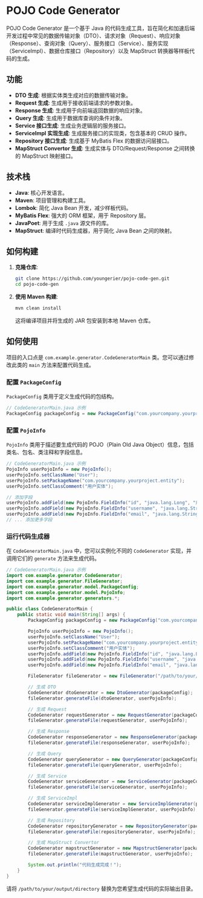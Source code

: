 # POJO Code Generator

POJO Code Generator 是一个基于 Java 的代码生成工具，旨在简化和加速后端开发过程中常见的数据传输对象（DTO）、请求对象（Request）、响应对象（Response）、查询对象（Query）、服务接口（Service）、服务实现（ServiceImpl）、数据仓库接口（Repository）以及 MapStruct 转换器等样板代码的生成。

## 功能

*   **DTO 生成**: 根据实体类生成对应的数据传输对象。
*   **Request 生成**: 生成用于接收前端请求的参数对象。
*   **Response 生成**: 生成用于向前端返回数据的响应对象。
*   **Query 生成**: 生成用于数据库查询的条件对象。
*   **Service 接口生成**: 生成业务逻辑层的服务接口。
*   **ServiceImpl 实现生成**: 生成服务接口的实现类，包含基本的 CRUD 操作。
*   **Repository 接口生成**: 生成基于 MyBatis Flex 的数据访问层接口。
*   **MapStruct Convertor 生成**: 生成实体与 DTO/Request/Response 之间转换的 MapStruct 映射接口。

## 技术栈

*   **Java**: 核心开发语言。
*   **Maven**: 项目管理和构建工具。
*   **Lombok**: 简化 Java Bean 开发，减少样板代码。
*   **MyBatis Flex**: 强大的 ORM 框架，用于 Repository 层。
*   **JavaPoet**: 用于生成 `.java` 源文件的库。
*   **MapStruct**: 编译时代码生成器，用于简化 Java Bean 之间的映射。

## 如何构建

1.  **克隆仓库**:
    ```bash
    git clone https://github.com/youngerier/pojo-code-gen.git
    cd pojo-code-gen
    ```
2.  **使用 Maven 构建**:
    ```bash
    mvn clean install
    ```
    这将编译项目并将生成的 JAR 包安装到本地 Maven 仓库。

## 如何使用

项目的入口点是 `com.example.generator.CodeGeneratorMain` 类。您可以通过修改此类的 `main` 方法来配置代码生成。

### 配置 `PackageConfig`

`PackageConfig` 类用于定义生成代码的包结构。

```java
// CodeGeneratorMain.java 示例
PackageConfig packageConfig = new PackageConfig("com.yourcompany.yourproject");
```

### 配置 `PojoInfo`

`PojoInfo` 类用于描述要生成代码的 POJO（Plain Old Java Object）信息，包括类名、包名、类注释和字段信息。

```java
// CodeGeneratorMain.java 示例
PojoInfo userPojoInfo = new PojoInfo();
userPojoInfo.setClassName("User");
userPojoInfo.setPackageName("com.yourcompany.yourproject.entity");
userPojoInfo.setClassComment("用户实体");

// 添加字段
userPojoInfo.addField(new PojoInfo.FieldInfo("id", "java.lang.Long", "用户ID", true));
userPojoInfo.addField(new PojoInfo.FieldInfo("username", "java.lang.String", "用户名"));
userPojoInfo.addField(new PojoInfo.FieldInfo("email", "java.lang.String", "邮箱"));
// ... 添加更多字段
```

### 运行代码生成器

在 `CodeGeneratorMain.java` 中，您可以实例化不同的 `CodeGenerator` 实现，并调用它们的 `generate` 方法来生成代码。

```java
// CodeGeneratorMain.java 示例
import com.example.generator.CodeGenerator;
import com.example.generator.FileGenerator;
import com.example.generator.model.PackageConfig;
import com.example.generator.model.PojoInfo;
import com.example.generator.generators.*;

public class CodeGeneratorMain {
    public static void main(String[] args) {
        PackageConfig packageConfig = new PackageConfig("com.yourcompany.yourproject");

        PojoInfo userPojoInfo = new PojoInfo();
        userPojoInfo.setClassName("User");
        userPojoInfo.setPackageName("com.yourcompany.yourproject.entity");
        userPojoInfo.setClassComment("用户实体");
        userPojoInfo.addField(new PojoInfo.FieldInfo("id", "java.lang.Long", "用户ID", true));
        userPojoInfo.addField(new PojoInfo.FieldInfo("username", "java.lang.String", "用户名"));
        userPojoInfo.addField(new PojoInfo.FieldInfo("email", "java.lang.String", "邮箱"));

        FileGenerator fileGenerator = new FileGenerator("/path/to/your/output/directory"); // 指定输出目录

        // 生成 DTO
        CodeGenerator dtoGenerator = new DtoGenerator(packageConfig);
        fileGenerator.generateFile(dtoGenerator, userPojoInfo);

        // 生成 Request
        CodeGenerator requestGenerator = new RequestGenerator(packageConfig);
        fileGenerator.generateFile(requestGenerator, userPojoInfo);

        // 生成 Response
        CodeGenerator responseGenerator = new ResponseGenerator(packageConfig);
        fileGenerator.generateFile(responseGenerator, userPojoInfo);

        // 生成 Query
        CodeGenerator queryGenerator = new QueryGenerator(packageConfig);
        fileGenerator.generateFile(queryGenerator, userPojoInfo);

        // 生成 Service
        CodeGenerator serviceGenerator = new ServiceGenerator(packageConfig);
        fileGenerator.generateFile(serviceGenerator, userPojoInfo);

        // 生成 ServiceImpl
        CodeGenerator serviceImplGenerator = new ServiceImplGenerator(packageConfig);
        fileGenerator.generateFile(serviceImplGenerator, userPojoInfo);

        // 生成 Repository
        CodeGenerator repositoryGenerator = new RepositoryGenerator(packageConfig);
        fileGenerator.generateFile(repositoryGenerator, userPojoInfo);

        // 生成 MapStruct Convertor
        CodeGenerator mapstructGenerator = new MapstructGenerator(packageConfig);
        fileGenerator.generateFile(mapstructGenerator, userPojoInfo);

        System.out.println("代码生成完成！");
    }
}
```

请将 `/path/to/your/output/directory` 替换为您希望生成代码的实际输出目录。